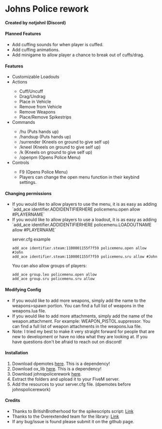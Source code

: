 <h1>Johns Police rework</h1>

<h4>Created by notjohnl (Discord)</h4>

<h4>Planned Features</h4>
<ul>
    <li>Add cuffing sounds for when player is cuffed.</li>
    <li>Add cuffing animations.</li>
    <li>Add minigame to allow player a chance to break out of cuffs/drag.</li>
</ul>


<h4>Features</h4>

<ul>
    <li>Customizable Loadouts</li>
    <li>Actions</li>
    <ul>
        <li>Cuff/Uncuff</li>
        <li>Drag/Undrag</li>
        <li>Place in Vehicle</li>
        <li>Remove from Vehicle</li>
        <li>Remove Weapons</li>
        <li>Place/Remove Spikestrips</li>
    </ul>
    <li>Commands</li>
    <ul>
        <li>/hu (Puts hands up)</li>
        <li>/handsup (Puts hands up)</li>
        <li>/surrender (Kneels on ground to give self up)</li>
        <li>/kneel (Kneels on ground to give self up)</li>
        <li>/k (Kneels on ground to give self up)</li>
        <li>/openpm (Opens Police Menu)</li>
    </ul>
    <li>Controls</li>
    <ul>
        <li>F9 (Opens Police Menu)</li>
        <li>Players can change the open menu function in their keybind settings.</li>
    </ul>
</ul>


<h4>Changing permissions</h4>
<ul>
<li>If you would like to allow players to use the menu, it is as easy as adding `add_ace identifier.ADDIDENTIFIERHERE policemenu.open allow #PLAYERNAME`</li>
<li>If you would like to allow players to use a loadout, it is as easy as adding `add_ace identifier.ADDIDENTIFIERHERE policemenu.LOADOUTNAME allow #PLAYERNAME`</li>

server.cfg example

```
add_ace identifier.steam:1100001155f7f59 policemenu.open allow #John
add_ace identifier.steam:1100001155f7f59 policemenu.sru allow #John
```

You can also allow groups of players:
```
add_ace group.leo policemenu.open allow
add_ace group.sru policemenu.sru allow
```
</ul>


<h4>Modifying Config</h4>
<ul>
<li>If you would like to add more weapons, simply add the name to the weapons>spawn portion. You can find a full list of weapons in the weapons.lua file.</li>
<li>If you would like to add more attachments, simply add the name of the weapon.attachment. For example: WEAPON_PISTOL.suppressor. You can find a full list of weapon attachments in the weapons.lua file.</li>
<li>Note: I tried my best to make it very straight forward for people that are new to development or have no idea what they are looking at. If you have questions don't be afraid to reach out on discord!</li>
</ul>

<h4>Installation</h4>

<ol>
  <li>Download dpemotes <a href="https://github.com/andristum/dpemotes/releases">here</a>. This is a dependency!</li>
  <li>Download ox_lib <a href="https://github.com/overextended/ox_lib/releases">here</a>. This is a dependency!</li>
  <li>Download johnspolicerework <a href="https://github.com/chickenlord01/johnspolicerework/releases">here</a>.</li>
  <li>Extract the folders and upload it to your FiveM server.</li>
  <li>Add the resources to your server.cfg file. (dpemotes before johnspolicerework)</li>
</ol>

<h4>Credits</h4>

<ul>
  <li>Thanks to BritishBrotherhood for the spikescripts script: <a href="https://forum.cfx.re/t/release-spike-strips-code-updated-09-03-2019/177461">Link</a></li>
  <li>Thanks to the Overextended team for the library: <a href="https://github.com/overextended/ox_lib/releases">Link</a></li>
  <li>If any bug/issue is found please submit it on the github page.</li>
</ul>
